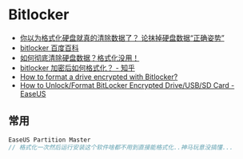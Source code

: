 # Bitlocker

- [你以为格式化硬盘就真的清除数据了？ 论抹掉硬盘数据“正确姿势”](http://www.cfan.com.cn/2016/0204/124908.shtml)
- [bitlocker 百度百科](https://baike.baidu.com/item/bitlocker/8001354?fr=aladdin)
- [如何彻底清除硬盘数据？格式化没用！](http://www.360doc.com/content/16/0825/08/7863900_585740932.shtml)
- [bitlocker 加密后如何格式化？ - 知乎](https://www.zhihu.com/question/315017291)
- [How to format a drive encrypted with Bitlocker?](https://superuser.com/questions/408809/how-to-format-a-drive-encrypted-with-bitlocker)
- [How to Unlock/Format BitLocker Encrypted Drive/USB/SD Card - EaseUS](https://www.easeus.com/partition-master/format-bitlocker-encrypted-drive.html)

## 常用

```c#
EaseUS Partition Master
// 格式化一次然后运行安装这个软件啥都不用到直接能格式化..神马玩意没搞懂...
```
